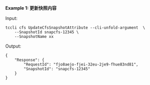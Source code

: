 **Example 1: 更新快照内容**



Input: 

```
tccli cfs UpdateCfsSnapshotAttribute --cli-unfold-argument  \
    --SnapshotId snapcfs-12345 \
    --SnapshotName xx
```

Output: 
```
{
    "Response": {
        "RequestId": "fjo8aejo-fjei-32eu-2je9-fhue83nd81",
        "SnapshotId": "snapcfs-12345"
    }
}
```

